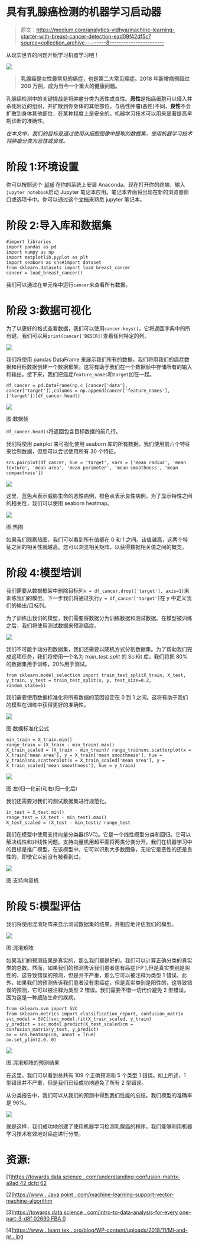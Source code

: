# 具有乳腺癌检测的机器学习启动器

> 原文：<https://medium.com/analytics-vidhya/machine-learning-starter-with-breast-cancer-detection-ead09f42df5c?source=collection_archive---------8----------------------->

从现实世界的问题开始学习机器学习吧！

![](img/c524a10c98a2d49fb2a158cd61bdde1c.png)

> **乳腺癌是女性最常见的癌症，也是第二大常见癌症。2018 年新增病例超过 200 万例，成为当今一个重大的健康问题。**

乳腺癌检测中的关键挑战是将肿瘤分类为恶性或良性。**恶性**是指癌细胞可以侵入并杀死附近的组织，并扩散到你身体的其他部位。与癌性肿瘤(恶性)不同，**良性**不会扩散到身体其他部位，在某种程度上是安全的。机器学习技术可以用来显著提高早期诊断的准确性。

*在本文中，我们的目标是通过使用从细胞图像中提取的数据集，使用机器学习技术将肿瘤分类为恶性或良性。*

# **阶段 1:环境设置**

你可以按照这个 [*链接*](https://docs.anaconda.com/anaconda/install/linux/) 在你的系统上安装 Anaconda。现在打开你的终端，输入`jupyter notebook`启动 Jupyter 笔记本应用。笔记本界面将出现在新的浏览器窗口或选项卡中。你可以通过这个[文档](https://jupyter-notebook-beginner-guide.readthedocs.io/en/latest/execute.html)来熟悉 jupyter 笔记本。

# 阶段 2:导入库和数据集

```
#import libraries
import pandas as pd
import numpy as np
import matplotlib.pyplot as plt
import seaborn as sns#import dataset
from sklearn.datasets import load_breast_cancer
cancer = load_breast_cancer()
```

我们可以通过在单元格中运行`cancer`来查看所有数据。

# 阶段 3:数据可视化

为了以更好的格式查看数据，我们可以使用`cancer.keys()`，它将返回字典中的所有键。我们可以用`print(cancer['DESCR])`查看任何特定的列。

![](img/c1dd268029405358b8c3050e41972b5f.png)

我们将使用 pandas DataFrame 来展示我们所有的数据。我们将用我们的癌症数据和目标数据创建一个数据框架。这将有助于我们在一个数据帧中存储所有的输入和输出。接下来，我们把癌症`feature_names`和`target`加在一起。

```
df_cancer = pd.DataFrame(np.c_[cancer['data'], cancer['target']],columns = np.append(cancer['feature_names'], ['target']))df_cancer.head()
```

![](img/128bd73af74978536dc4384667248335.png)

图:数据帧

`df_cancer.head()`将返回包含目标数据的前几行。

我们将使用 pairplot 来可视化使用 seaborn 库的所有数据。我们使用前六个特征来绘制数据，但您可以尝试使用所有 30 个特征。

```
sns.pairplot(df_cancer, hue = 'target', vars = ['mean radius', 'mean texture', 'mean area', 'mean perimeter', 'mean smoothness', 'mean compactness'])
```

![](img/03b2ae48fc6ced69b523a917ccee79a7.png)

这里，蓝色点表示威胁生命的恶性病例，橙色点表示良性病例。为了显示特性之间的相关性，我们可以使用 seaborn heatmap。

![](img/e5fe6ffcfe4c3d8f14bbb33a9c71bf32.png)

图:热图

如果我们观察热图，我们可以看到所有值都在 0 和 1 之间。该值越高，这两个特征之间的相关性就越高。您可以浏览相关矩阵，以获得数据相关值之间的概览。

# 阶段 4:模型培训

我们需要从数据框架中删除目标列`x = df_cancer.drop(['target'], axis=1)`来训练我们的模型。下一步我们将通过执行`y = df_cancer['target']`在 y 中定义我们的输出/目标列。

为了训练出我们的模型，我们需要将数据分为训练数据和测试数据。在模型被训练之后，我们将使用测试数据来预测癌症。

![](img/31374e7358fa029d93eb86cf66d63efd.png)

我们不可能手动分割数据集，我们还需要以随机方式分割数据集。为了帮助我们完成这项任务，我们将使用一个名为 *train_test_split* 的 SciKit 库。我们将把 80%的数据集用于训练，20%用于测试。

```
from sklearn.model_selection import train_test_splitX_train, X_test, y_train, y_test = train_test_split(x, y, test_size=0.2, random_state=5)
```

我们需要使用数据标准化将所有数据的范围设定在 0 到 1 之间。这将有助于我们的模型在训练中获得更好的准确性。

![](img/c82b865829cd23a4b59c8cebb786ab1e.png)

图:数据标准化公式

```
min_train = X_train.min()
range_train = (X_train - min_train).max()
X_train_scaled = (X_train - min_train)/ range_trainsns.scatterplot(x = X_train['mean area'], y = X_train['mean smoothness'], hue = y_train)sns.scatterplot(x = X_train_scaled['mean area'], y = X_train_scaled['mean smoothness'], hue = y_train)
```

![](img/def7f4b2a096deecdfb507d82685acfd.png)

图:左(归一化前)和右(归一化后)

我们还需要对我们的测试数据集进行规范化。

```
in_test = X_test.min()
range_test = (X_test - min_test).max()
X_test_scaled = (X_test - min_test)/ range_test
```

我们在模型中使用支持向量分类器(SVC)。它是一个线性模型分类和回归。它可以解决线性和非线性问题。支持向量机用超平面将两类分类分开。我们在机器学习中的目标是推广模型，在该模型中，它可以识别大多数图像，无论它是恶性的还是良性的，即使它以前没有被看到过。

![](img/ebe649e157dc1f3f0df085ebe05f4635.png)

图:支持向量机

# 阶段 5:模型评估

我们将使用混淆矩阵来显示测试数据集的结果，并相应地评估我们的模型。

![](img/a59edc34db913a612481f6a60e6340d1.png)

图:混淆矩阵

如果我们的预测结果是真实的，那么我们都是好的。我们可以计算正确分类的真实类的总数。然而，如果我们的预测告诉我们患者患有癌症(FP ),但是真实类别是阴性的，这导致错误的预测，但是并不严重，那么它可以被注释为类型 1 错误。此外，如果我们的预测告诉我们患者没有患癌症，但是真实类别是阳性的，这导致错误的预测，它可以被注释为类型 2 错误。我们需要不惜一切代价避免 2 型错误，因为这是一种威胁生命的疾病。

```
from sklearn.svm import SVC
from sklearn.metrics import classification_report, confusion_matrix
svc_model = SVC()svc_model.fit(X_train_scaled, y_train)
y_predict = svc_model.predict(X_test_scaled)cm = confusion_matrix(y_test, y_predict)
ax = sns.heatmap(cm, annot = True)
ax.set_ylim(2.0, 0)
```

![](img/29ca1e5b05773c2fc2403c041fb5b20a.png)

图:混淆矩阵的预测结果

在这里，我们可以看到总共有 109 个正确预测和 5 个类型 1 错误。如上所述，1 型错误并不严重，但是我们已经成功地避免了所有 2 型错误。

从分类报告中，我们可以从我们的预测中得到我们性能的总结。我们模型的准确率是 96%。

![](img/7bd07085bd9d1e62377b0b29516c5985.png)

就是这样，我们成功地创建了使用机器学习检测乳腺癌的程序。我们能够利用机器学习技术有效地对癌症进行分类。

# 资源:

[1][https://towards data science . com/understanding-confusion-matrix-a9ad 42 dcfd 62](https://towardsdatascience.com/understanding-confusion-matrix-a9ad42dcfd62)

[2][https://www . Java point . com/machine-learning-support-vector-machine-algorithm](https://www.javatpoint.com/machine-learning-support-vector-machine-algorithm)

[3][https://towards data science . com/intro-to-data-analysis-for-every one-part-3-d8f 02690 FBA 0](https://towardsdatascience.com/intro-to-data-analysis-for-everyone-part-3-d8f02690fba0)

[4][https://www . learn tek . org/blog/WP-content/uploads/2018/11/Ml-and-pr . jpg](https://www.learntek.org/blog/wp-content/uploads/2018/11/Ml-and-PR.jpg)